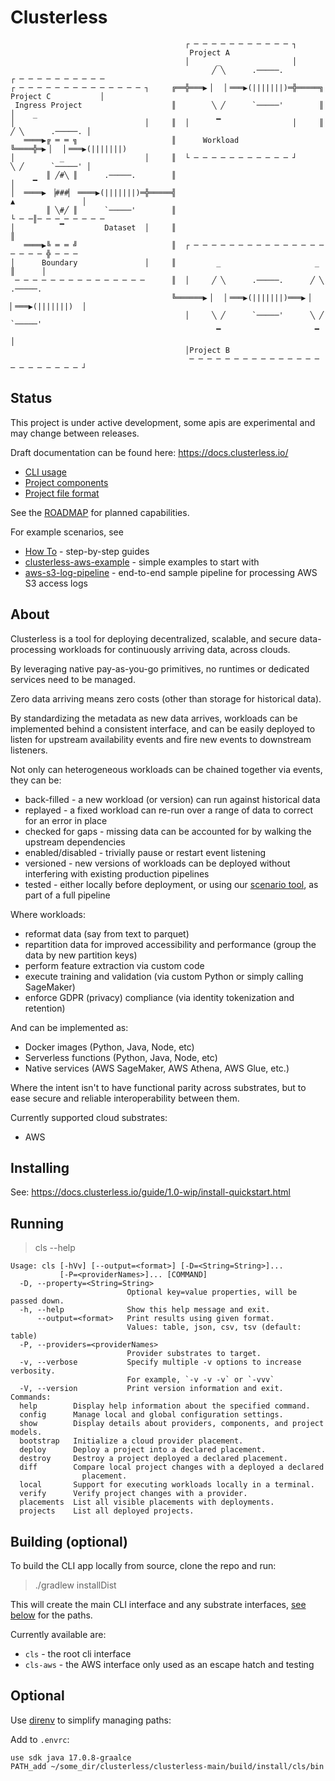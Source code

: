 # Clusterless

```text
                                       ┌ ─ ─ ─ ─ ─ ─ ─ ─ ─ ─ ─ ┐                                
                                        Project A                                               
                                       │      _                │                                
                                             ╱ ╲      .─────.             ┌ ─ ─ ─ ─ ─ ─ ─ ─ ─ ─ 
┌ ─ ─ ─ ─ ─ ─ ─ ─ ─ ─ ─ ─ ─ ─ ┐     ╔══╬═══▶▕   ▏═══▶(|||||||)═╬═════╗     Project C           │
 Ingress Project                    ║        ╲ ╱      `─────'        ║    │    _                
│                             │     ║  │      ▔                │     ║        ╱ ╲      .─────. │
   ════▶╔ ═ ═ ╗                     ║      Workload                  ╚════╬═▶▕   ▏═══▶(|||||||) 
│          _                  │     ║  └ ─ ─ ─ ─ ─ ─ ─ ─ ─ ─ ─ ┘              ╲ ╱      `─────' │
        ║ ╱#╲ ║      .─────.        ║                                     │    ▔                
│  ════▶ ▕###▏ ════▶(|||||||)═╬═════╣                                          ▲               │
        ║ ╲#╱ ║      `─────'        ║                                     └ ─ ─║─ ─ ─ ─ ─ ─ ─ ─ 
│          ▔         Dataset  │     ║                                          ║                
   ════▶╚ ═ ═ ╝                     ║  ┌ ─ ─ ─ ─ ─ ─ ─ ─ ─ ─ ─ ─ ─ ─ ─ ─ ─ ─ ─ ╬ ─ ─ ─          
│      Boundary               │     ║         _                     _          ║      │         
 ─ ─ ─ ─ ─ ─ ─ ─ ─ ─ ─ ─ ─ ─ ─      ║  │     ╱ ╲      .─────.      ╱ ╲      .─────.             
                                    ╚══════▶▕   ▏═══▶(|||||||)═══▶▕   ▏═══▶(|||||||)  │         
                                       │     ╲ ╱      `─────'      ╲ ╱      `─────'             
                                              ▔                     ▔                 │         
                                       │Project B                                               
                                        ─ ─ ─ ─ ─ ─ ─ ─ ─ ─ ─ ─ ─ ─ ─ ─ ─ ─ ─ ─ ─ ─ ─ ┘
```

## Status

This project is under active development, some apis are experimental and may change between releases.

Draft documentation can be found here: https://docs.clusterless.io/

- [CLI usage](https://docs.clusterless.io/reference/1.0-wip/index.html#commands)
- [Project components](https://docs.clusterless.io/reference/1.0-wip/index.html#components)
- [Project file format](https://docs.clusterless.io/reference/1.0-wip/index.html#models)

See the [ROADMAP](ROADMAP.md) for planned capabilities.

For example scenarios, see

- [How To](https://docs.clusterless.io/guide/1.0-wip/howtos/index.html) - step-by-step guides
- [clusterless-aws-example](https://github.com/ClusterlessHQ/clusterless-aws-examples) - simple examples to start with
- [aws-s3-log-pipeline](https://github.com/ClusterlessHQ/aws-s3-log-pipeline) - end-to-end sample pipeline for
  processing AWS S3 access logs

## About

Clusterless is a tool for deploying decentralized, scalable, and secure data-processing workloads for continuously
arriving data, across clouds.

By leveraging native pay-as-you-go primitives, no runtimes or dedicated services need to be managed.

Zero data arriving means zero costs (other than storage for historical data).

By standardizing the metadata as new data arrives, workloads can be implemented behind a consistent interface, and can
be easily deployed to listen for upstream availability events and fire new events to downstream listeners.

Not only can heterogeneous workloads can be chained together via events, they can be:

- back-filled - a new workload (or version) can run against historical data
- replayed - a fixed workload can re-run over a range of data to correct for an error in place
- checked for gaps - missing data can be accounted for by walking the upstream dependencies
- enabled/disabled - trivially pause or restart event listening
- versioned - new versions of workloads can be deployed without interfering with existing production pipelines
- tested - either locally before deployment, or using our [scenario tool](clusterless-scenario/README.md), as part of a
  full pipeline

Where workloads:

- reformat data (say from text to parquet)
- repartition data for improved accessibility and performance (group the data by new partition keys)
- perform feature extraction via custom code
- execute training and validation (via custom Python or simply calling SageMaker)
- enforce GDPR (privacy) compliance (via identity tokenization and retention)

And can be implemented as:

- Docker images (Python, Java, Node, etc)
- Serverless functions (Python, Java, Node, etc)
- Native services (AWS SageMaker, AWS Athena, AWS Glue, etc.)

Where the intent isn't to have functional parity across substrates, but to ease secure and reliable interoperability
between them.

Currently supported cloud substrates:

- AWS

## Installing

See: https://docs.clusterless.io/guide/1.0-wip/install-quickstart.html

## Running

> cls --help

```text
Usage: cls [-hVv] [--output=<format>] [-D=<String=String>]...
           [-P=<providerNames>]... [COMMAND]
  -D, --property=<String=String>
                          Optional key=value properties, will be passed down.
  -h, --help              Show this help message and exit.
      --output=<format>   Print results using given format.
                          Values: table, json, csv, tsv (default: table)
  -P, --providers=<providerNames>
                          Provider substrates to target.
  -v, --verbose           Specify multiple -v options to increase verbosity.
                          For example, `-v -v -v` or `-vvv`
  -V, --version           Print version information and exit.
Commands:
  help        Display help information about the specified command.
  config      Manage local and global configuration settings.
  show        Display details about providers, components, and project models.
  bootstrap   Initialize a cloud provider placement.
  deploy      Deploy a project into a declared placement.
  destroy     Destroy a project deployed a declared placement.
  diff        Compare local project changes with a deployed a declared
                placement.
  local       Support for executing workloads locally in a terminal.
  verify      Verify project changes with a provider.
  placements  List all visible placements with deployments.
  projects    List all deployed projects.
```

## Building (optional)

To build the CLI app locally from source, clone the repo and run:

> ./gradlew installDist

This will create the main CLI interface and any substrate interfaces, [see below](#optional) for the paths.

Currently available are:

- `cls` - the root cli interface
- `cls-aws` - the AWS interface only used as an escape hatch and testing

## Optional

Use [direnv](https://direnv.net) to simplify managing paths:

Add to `.envrc`:

```shell
use sdk java 17.0.8-graalce
PATH_add ~/some_dir/clusterless/clusterless-main/build/install/cls/bin
```
